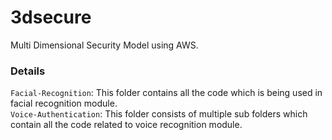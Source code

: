 # 3dsecure
Multi Dimensional Security Model using AWS. 
### Details
`Facial-Recognition`: This folder contains all the code which is being used in facial recognition module.  
`Voice-Authentication`: This folder consists of multiple sub folders which contain all the code related to voice recognition module.

